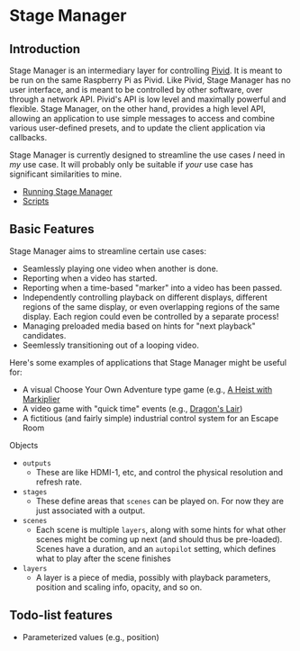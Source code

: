 # Stage Manager

## Introduction
Stage Manager is an intermediary layer for controlling [Pivid](https://github.com/egnor/pivid/).  It is meant to be run on the same Raspberry Pi as Pivid.  Like Pivid, Stage Manager has no user interface, and is meant to be controlled by other software, over through a network API.  Pivid's API is low level and maximally powerful and flexible.  Stage Manager, on the other hand, provides a high level API, allowing an application to use simple messages to access and combine various user-defined presets, and to update the client application via callbacks.

Stage Manager is currently designed to streamline the use cases _I_ need in _my_ use case. It will probably only be suitable if _your_ use case has significant similarities to mine.

* [Running Stage Manager](doc/running.md)
* [Scripts](doc/scripts.md)

## Basic Features
Stage Manager aims to streamline certain use cases:
* Seamlessly playing one video when another is done.
* Reporting when a video has started.
* Reporting when a time-based "marker" into a video has been passed.
* Independently controlling playback on different displays, different regions of the same display, or even overlapping regions of the same display.  Each region could even be controlled by a separate process!
* Managing preloaded media based on hints for "next playback" candidates.  
* Seemlessly transitioning out of a looping video.

Here's some examples of applications that Stage Manager might be useful for:

* A visual Choose Your Own Adventure type game (e.g., [A Heist with Markiplier](https://www.youtube.com/watch?v=9TjfkXmwbTs)
* A video game with "quick time" events (e.g., [Dragon's Lair](https://en.wikipedia.org/wiki/Dragon%27s_Lair))
* A fictitious (and fairly simple) industrial control system for an Escape Room




Objects

* `outputs`
  * These are like HDMI-1, etc, and control the physical resolution and refresh rate.
* `stages`
  * These define areas that `scenes` can be played on.  For now they are just associated with a output.
* `scenes`
  * Each scene is multiple `layers`, along with some hints for what other scenes might be coming up next (and should thus be pre-loaded).  Scenes have a duration, and an `autopilot` setting, which defines what to play after the scene finishes
* `layers`
  * A layer is a piece of media, possibly with playback parameters, position and scaling info, opacity, and so on.
  
## Todo-list features

* Parameterized values (e.g., position)
